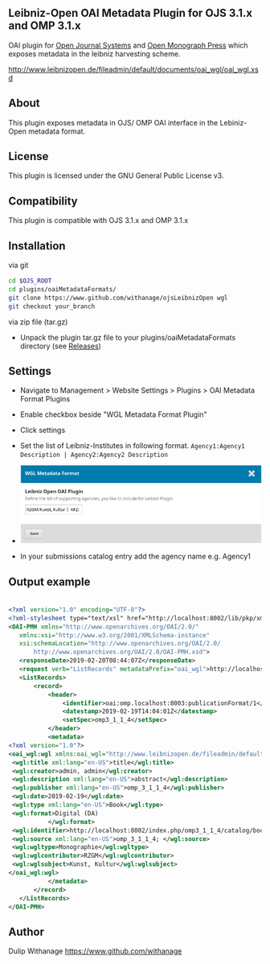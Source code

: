 
##  Leibniz-Open OAI Metadata Plugin for OJS 3.1.x and OMP 3.1.x

OAI plugin for [Open Journal Systems](https://github.com/pkp/ojs) and [Open Monograph Press](https://github.com/pkp/omp) 
which exposes metadata in the leibniz harvesting scheme. 

http://www.leibnizopen.de/fileadmin/default/documents/oai_wgl/oai_wgl.xsd

## About
This plugin exposes metadata in OJS/ OMP OAI interface in the Lebiniz-Open metadata format.


## License
This plugin is licensed under the GNU General Public License v3. 

## Compatibility
This plugin is compatible with OJS 3.1.x and OMP 3.1.x

## Installation

via git
 
```bash
cd $OJS_ROOT
cd plugins/oaiMetadataFormats/
git clone https://www.github.com/withanage/ojsLeibnizOpen wgl
git checkout your_branch 

```

via zip file (tar.gz)

  - Unpack the plugin tar.gz file to your plugins/oaiMetadataFormats directory
   (see [Releases](https://github.com/withanage/ojsLeibnizOpen/releases))
 
## Settings   
  - Navigate to Management > Website Settings > Plugins > OAI Metadata Format Plugins
  - Enable checkbox beside "WGL Metadata Format Plugin"
  - Click settings
  - Set the list of Leibniz-Institutes in following format.
   `Agency1:Agency1 Description | Agency2:Agency2 Description `
   
   - ![Settings](static/plugin_settings.png)
   
  - In your submissions catalog entry add the agency name  e.g. Agency1 
 
 ## Output example
 ```xml
 
<?xml version="1.0" encoding="UTF-8"?>
<?xml-stylesheet type="text/xsl" href="http://localhost:8002/lib/pkp/xml/oai2.xsl" ?>
<OAI-PMH xmlns="http://www.openarchives.org/OAI/2.0/"
	xmlns:xsi="http://www.w3.org/2001/XMLSchema-instance"
	xsi:schemaLocation="http://www.openarchives.org/OAI/2.0/
		http://www.openarchives.org/OAI/2.0/OAI-PMH.xsd">
	<responseDate>2019-02-20T08:44:07Z</responseDate>
	<request verb="ListRecords" metadataPrefix="oai_wgl">http://localhost:8002/index.php/omp3_1_1_4/oai</request>
	<ListRecords>
		<record>
			<header>
				<identifier>oai:omp.localhost:8003:publicationFormat/1</identifier>
				<datestamp>2019-02-19T14:04:01Z</datestamp>
				<setSpec>omp3_1_1_4</setSpec>
			</header>
			<metadata>
<?xml version="1.0"?>
<oai_wgl:wgl xmlns:oai_wgl="http://www.leibnizopen.de/fileadmin/default/documents/oai_wgl" xmlns:wgl="http://www.leibnizopen.de/fileadmin/default/documents/wgl_dc" xmlns:xsi="http://www.w3.org/2001/XMLSchema-instance" xsi:schemaLocation="http://www.openarchives.org/OAI/2.0/oai_dc/ http://www.openarchives.org/OAI/2.0/oai_dc.xsd">
  <wgl:title xml:lang="en-US">title</wgl:title>
  <wgl:creator>admin, admin</wgl:creator>
  <wgl:description xml:lang="en-US">abstract</wgl:description>
  <wgl:publisher xml:lang="en-US">omp_3_1_1_4</wgl:publisher>
  <wgl:date>2019-02-19</wgl:date>
  <wgl:type xml:lang="en-US">Book</wgl:type>
  <wgl:format>Digital (DA)
			</wgl:format>
  <wgl:identifier>http://localhost:8002/index.php/omp3_1_1_4/catalog/book/1</wgl:identifier>
  <wgl:source xml:lang="en-US">omp_3_1_1_4; </wgl:source>
  <wgl:wgltype>Monographie</wgl:wgltype>
  <wgl:wglcontributor>RZGM</wgl:wglcontributor>
  <wgl:wglsubject>Kunst, Kultur</wgl:wglsubject>
</oai_wgl:wgl>
			</metadata>
		</record>
	</ListRecords>
</OAI-PMH>

 ``` 

## Author

Dulip Withanage https://www.github.com/withanage


